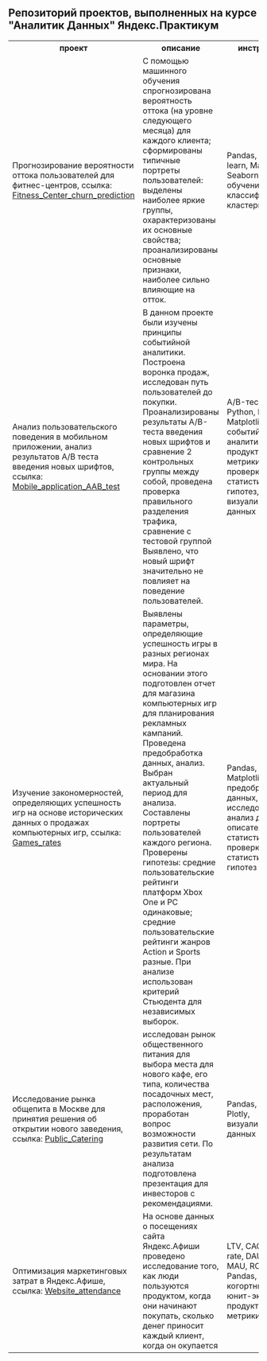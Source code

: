 <h2>Репозиторий проектов, выполненных на курсе "Аналитик Данных" Яндекс.Практикум</h2>

<table style="width:100%">
  <tr>
    <th> проект</th>
    <th>описание</th> 
    <th>инструменты</th>
  </tr>
  <tr>
    <td>Прогнозирование вероятности оттока пользователей для фитнес-центров, ссылка: <a href="https://github.com/IrinaCherkova/Projects/tree/main/Fitness_Center_churn_prediction">Fitness_Center_churn_prediction</a></td>
    <td>С помощью машинного обучения спрогнозирована вероятность
оттока (на уровне следующего месяца) для каждого клиента; сформированы типичные
портреты пользователей: выделены наиболее яркие группы, охарактеризованы их
основные свойства; проанализированы основные признаки, наиболее сильно влияющие
на отток.</td>
    <td>Pandas, Scikit-learn, Matplotlib, Seaborn, машинное обучение, классификация, кластеризация</td>
  </tr>
  <tr>
    <td>Анализ пользовательского поведения в мобильном приложении, анализ результатов А/В теста введения новых шрифтов, ссылка: <a href="https://github.com/IrinaCherkova/Projects/tree/main/Mobile_application_AAB_test"> Mobile_application_AAB_test </a> </td>
    <td>
В данном проекте были изучены принципы событийной аналитики. Построена
воронка продаж, исследован путь пользователей до покупки. Проанализированы
результаты A/B-теста введения новых шрифтов и сравнение 2 контрольных группы между
собой, проведена проверка правильного разделения трафика, сравнение с тестовой группой
Выявлено, что новый шрифт значительно не повлияет на поведение пользователей.</td>
    <td>A/B-тестирование, Python, Pandas, Matplotlib, Seaborn, событийная аналитика, продуктовые метрики, Plotly, проверка статистических гипотез, визуализация данных</td>
  <tr>
    <td>Изучение закономерностей, определяющих успешность игр на основе исторических данных о продажах компьютерных игр, ссылка: <a href="https://github.com/IrinaCherkova/Projects/tree/main/Games_rates">Games_rates</a></td>
    <td>Выявлены параметры, определяющие успешность игры в разных регионах мира. На
основании этого подготовлен отчет для магазина компьютерных игр для планирования
рекламных кампаний. Проведена предобработка данных, анализ. Выбран актуальный
период для анализа. Составлены портреты пользователей каждого региона. Проверены
гипотезы: средние пользовательские рейтинги платформ Xbox One и PC одинаковые;
средние пользовательские рейтинги жанров Action и Sports разные. При анализе использован критерий Стьюдента для независимых выборок.</td>
    <td>Pandas, NumPy, Matplotlib, предобработка данных, исследовательский анализ данных, описательная статистика, проверка статистических гипотез</td>
  </tr>
    <tr>
    <td>Исследование рынка общепита в Москве для принятия решения об открытии нового заведения, ссылка: <a href="https://github.com/IrinaCherkova/Projects/tree/main/Public_Catering"> Public_Catering </a></td>
    <td>исследован рынок общественного питания для выбора места для нового кафе, его типа, количества посадочных мест, расположения, проработан вопрос возможности развития сети. По результатам анализа подготовлена
презентация для инвесторов с рекомендациями.  </td>
    <td>Pandas, Seaborn, Plotly, визуализация данных</td>
  </tr>
    <tr>
    <td>Оптимизация маркетинговых затрат в Яндекс.Афише, ссылка: <a href="https://github.com/IrinaCherkova/Projects/tree/main/Website_attendance"> Website_attendance</a> </td>
    <td>На основе данных о посещениях сайта Яндекс.Афиши проведено исследование того, как люди пользуются продуктом, когда они начинают покупать, сколько денег приносит каждый клиент, когда он окупается</td>
    <td>LTV, CAC, Retention rate, DAU, WAU, MAU, ROMI, Pandas, Matplotlib, когортный анализ, юнит-экономика, продуктовые метрики</td>
  </tr>
</table>

</body>
</html>
